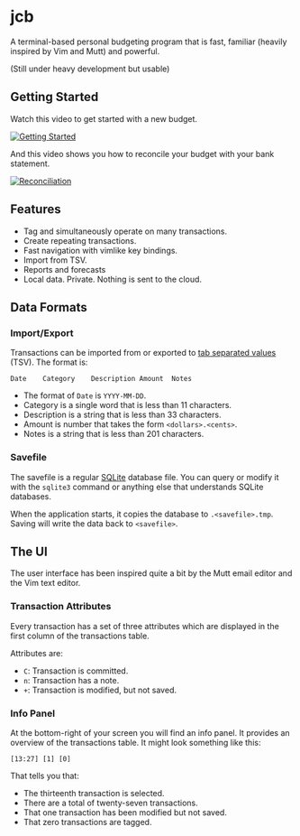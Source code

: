 # jcb

A terminal-based personal budgeting program that is fast, familiar (heavily inspired by Vim and Mutt) and powerful.

(Still under heavy development but usable)


## Getting Started

Watch this video to get started with a new budget.

[![Getting Started](https://user-images.githubusercontent.com/131466/210484368-1f06f2b2-20b9-49f9-8283-87846da8fbed.png)](https://u.pcloud.link/publink/show?code=XZAWeeVZItk1CMJmI1fBHOlwonuAJmkWr22k)

And this video shows you how to reconcile your budget with your bank statement.

[![Reconciliation](https://user-images.githubusercontent.com/131466/210484542-844bb59d-e49e-4103-bc50-04963660a06e.png)](https://u.pcloud.link/publink/show?code=XZc9eeVZE6jAm2PQMvbxiOQDeGcwmfnRyTzy)


## Features

- Tag and simultaneously operate on many transactions.
- Create repeating transactions.
- Fast navigation with vimlike key bindings.
- Import from TSV.
- Reports and forecasts
- Local data. Private. Nothing is sent to the cloud.


## Data Formats

### Import/Export

Transactions can be imported from or exported to [tab separated values](https://en.wikipedia.org/wiki/Tab-separated_values) (TSV). The format is:

```
Date	Category	Description	Amount	Notes
```

- The format of `Date` is `YYYY-MM-DD`.
- Category is a single word that is less than 11 characters.
- Description is a string that is less than 33 characters.
- Amount is number that takes the form `<dollars>.<cents>`.
- Notes is a string that is less than 201 characters.

### Savefile

The savefile is a regular [SQLite](https://en.wikipedia.org/wiki/SQLite) database file. You can query or modify it with the `sqlite3` command or anything else that understands SQLite databases.

When the application starts, it copies the database to `.<savefile>.tmp`. Saving will write the data back to `<savefile>`.


## The UI

The user interface has been inspired quite a bit by the Mutt email editor and the Vim text editor.


### Transaction Attributes

Every transaction has a set of three attributes which are displayed in the first column of the transactions table.

Attributes are:

- `C`: Transaction is committed.
- `n`: Transaction has a note.
- `+`: Transaction is modified, but not saved.


### Info Panel

At the bottom-right of your screen you will find an info panel. It provides an overview of the transactions table. It might look something like this:

```
[13:27] [1] [0]
```

That tells you that:
- The thirteenth transaction is selected.
- There are a total of twenty-seven transactions.
- That one transaction has been modified but not saved.
- That zero transactions are tagged.


